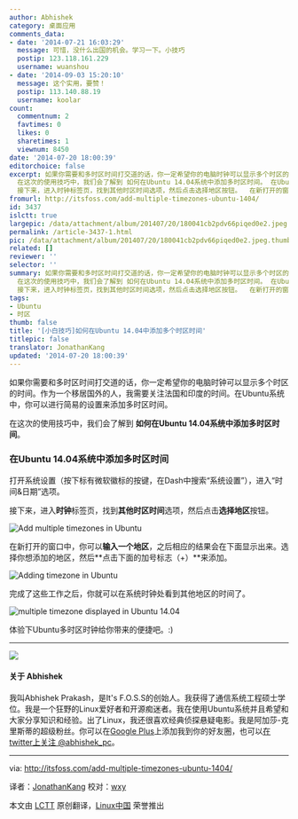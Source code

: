 ```yaml
---
author: Abhishek
category: 桌面应用
comments_data:
- date: '2014-07-21 16:03:29'
  message: 可惜，没什么出国的机会。学习一下。小技巧
  postip: 123.118.161.229
  username: wuanshou
- date: '2014-09-03 15:20:10'
  message: 这个实用，要赞！
  postip: 113.140.88.19
  username: koolar
count:
  commentnum: 2
  favtimes: 0
  likes: 0
  sharetimes: 1
  viewnum: 8450
date: '2014-07-20 18:00:39'
editorchoice: false
excerpt: 如果你需要和多时区时间打交道的话，你一定希望你的电脑时钟可以显示多个时区的时间。作为一个移居国外的人，我需要关注法国和印度的时间。在Ubuntu系统中，你可以进行简易的设置来添加多时区时间。
  在这次的使用技巧中，我们会了解到 如何在Ubuntu 14.04系统中添加多时区时间。 在Ubuntu 14.04系统中添加多时区时间 打开系统设置（按下标有微软徽标的按键，在Dash中搜索系统设置），进入时间日期选项。
  接下来，进入时钟标签页，找到其他时区时间选项，然后点击选择地区按钮。  在新打开的窗口中，你可以输入一个地区，之后相应的结果会
fromurl: http://itsfoss.com/add-multiple-timezones-ubuntu-1404/
id: 3437
islctt: true
largepic: /data/attachment/album/201407/20/180041cb2pdv66piqed0e2.jpeg
permalink: /article-3437-1.html
pic: /data/attachment/album/201407/20/180041cb2pdv66piqed0e2.jpeg.thumb.jpg
related: []
reviewer: ''
selector: ''
summary: 如果你需要和多时区时间打交道的话，你一定希望你的电脑时钟可以显示多个时区的时间。作为一个移居国外的人，我需要关注法国和印度的时间。在Ubuntu系统中，你可以进行简易的设置来添加多时区时间。
  在这次的使用技巧中，我们会了解到 如何在Ubuntu 14.04系统中添加多时区时间。 在Ubuntu 14.04系统中添加多时区时间 打开系统设置（按下标有微软徽标的按键，在Dash中搜索系统设置），进入时间日期选项。
  接下来，进入时钟标签页，找到其他时区时间选项，然后点击选择地区按钮。  在新打开的窗口中，你可以输入一个地区，之后相应的结果会
tags:
- Ubuntu
- 时区
thumb: false
title: '[小白技巧]如何在Ubuntu 14.04中添加多个时区时间'
titlepic: false
translator: JonathanKang
updated: '2014-07-20 18:00:39'
---
```


如果你需要和多时区时间打交道的话，你一定希望你的电脑时钟可以显示多个时区的时间。作为一个移居国外的人，我需要关注法国和印度的时间。在Ubuntu系统中，你可以进行简易的设置来添加多时区时间。


在这次的使用技巧中，我们会了解到 **如何在Ubuntu 14.04系统中添加多时区时间**。


### 在Ubuntu 14.04系统中添加多时区时间


打开系统设置（按下标有微软徽标的按键，在Dash中搜索“系统设置”），进入“时间&日期”选项。


接下来，进入**时钟**标签页，找到**其他时区时间**选项，然后点击**选择地区**按钮。


![Add multiple timezones in Ubuntu](/data/attachment/album/201407/20/180041cb2pdv66piqed0e2.jpeg)


在新打开的窗口中，你可以**输入一个地区**，之后相应的结果会在下面显示出来。选择你想添加的地区，然后**点击下面的加号标志（+）**来添加。


![Adding timezone in Ubuntu](/data/attachment/album/201407/20/180042mhi22qk8hb40s0bk.png)


完成了这些工作之后，你就可以在系统时钟处看到其他地区的时间了。


![multiple timezone displayed in Ubuntu 14.04](/data/attachment/album/201407/20/180045afucoap2zwgagwdp.png)


体验下Ubuntu多时区时钟给你带来的便捷吧。:)




---


![](http://0.gravatar.com/avatar/20749c268f5d3e4d2c785499eb6a17c0?s=80&d=http%3A%2F%2F0.gravatar.com%2Favatar%2Fad516503a11cd5ca435acc9bb6523536%3Fs%3D80&r=G)


#### 关于 Abhishek


我叫Abhishek Prakash，是It's F.O.S.S的创始人。我获得了通信系统工程硕士学位。我是一个狂野的Linux爱好者和开源痴迷者。我在使用Ubuntu系统并且希望和大家分享知识和经验。出了Linux，我还很喜欢经典侦探悬疑电影。我是阿加莎-克里斯蒂的超级粉丝。你可以在[Google Plus](https://plus.google.com/u/0/110180944531110746460)上添加我到你的好友圈，也可以[在twitter上关注 @abhishek\_pc](https://twitter.com/abhishek_pc)。




---


via: <http://itsfoss.com/add-multiple-timezones-ubuntu-1404/>


译者：[JonathanKang](https://github.com/JonathanKang) 校对：[wxy](https://github.com/wxy)


本文由 [LCTT](https://github.com/LCTT/TranslateProject) 原创翻译，[Linux中国](http://linux.cn/) 荣誉推出